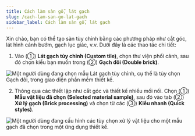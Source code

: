 ```yaml
---
title: Cách làm sàn gỗ, lát gạch
slug: /cach-lam-san-go-lat-gach
sidebar_label: Cách làm sàn gỗ, lát gạch
---
```


Xin chào, bạn có thể tạo sàn tùy chỉnh bằng các phương pháp như cắt góc, lát hình cánh bướm, gạch lục giác, v.v. Dưới đây là các thao tác chi tiết:

1. Vào (①) **Lát gạch tùy chỉnh (Custom tile)**, chọn thư viện phối cảnh, sau đó chọn kiểu bạn muốn trong (②) **Gạch đôi (Double brick)**.

![Một người dùng đang chọn mẫu Lát gạch tùy chỉnh, cụ thể là tùy chọn Gạch đôi, trong giao diện phần mềm thiết kế.](https://storage.googleapis.com/jegavn_kb/image_jegavn/634.1.jpg)

2. Thông qua các thiết lập như cắt góc và thiết kế nhiều mối nối. Chọn (①) **Mẫu vật liệu đã chọn (Selected material sample)**, sau đó vào tab (②) **Xử lý gạch (Brick processing)** và chọn từ các (③) **Kiểu nhanh (Quick styles)**.

![Một người dùng đang cấu hình các tùy chọn xử lý vật liệu cho một mẫu gạch đã chọn trong một ứng dụng thiết kế.](https://storage.googleapis.com/jegavn_kb/image_jegavn/634.2.jpg)
